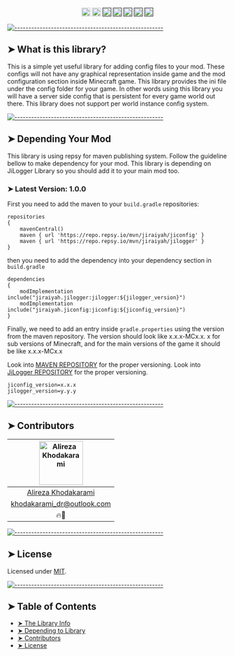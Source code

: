 <p align="center">
<a href="https://discord.gg/jEtwguzZ4R"><img alt="" src="https://img.shields.io/badge/Discord-Channel-blue" height="20"/></a>
<a href="https://www.youtube.com/@YourTradeMaster"><img alt="" src="https://img.shields.io/badge/Youtube-Channel-db2e73" height="20"/></a>
<a href=""><img alt="" src="https://img.shields.io/github/commit-activity/t/drkhodakarami/JiConfig" height="20"/></a>
<a href=""><img alt="" src="https://img.shields.io/github/last-commit/drkhodakarami/JiConfig" height="20"/></a>
<a href=""><img alt="" src="https://img.shields.io/github/downloads/drkhodakarami/JiConfig/total" height="20"/></a>
<a href=""><img alt="" src="https://img.shields.io/github/license/drkhodakarami/JiConfig" height="20"/></a>
<a href=""><img alt="" src="https://img.shields.io/badge/Maintained-YES-31ad31" height="20"/></a>
	</p>

[![-----------------------------------------------------](https://raw.githubusercontent.com/andreasbm/readme/master/assets/lines/rainbow.png)](#thelibrary)

## ➤ What is this library?

This is a simple yet useful library for adding config files to your mod. These configs will not have any graphical representation inside game and the
mod configuration section inside Minecraft game. This library provides the ini file under the config folder for your game. In other words using this
library you will have a server side config that is persistent for every game world out there. This library does not support per world instance config
system.

[![-----------------------------------------------------](https://raw.githubusercontent.com/andreasbm/readme/master/assets/lines/rainbow.png)](#dependency)

## ➤ Depending Your Mod

This library is using repsy for maven publishing system. Follow the guideline bellow to make dependency for your mod.
This library is depending on JiLogger Library so you should add it to your main mod too.

### ➤ Latest Version: 1.0.0

First you need to add the maven to your `build.gradle` repositories:

```Maven Repository
repositories 
{
	mavenCentral()
    maven { url 'https://repo.repsy.io/mvn/jiraiyah/jiconfig' }
    maven { url 'https://repo.repsy.io/mvn/jiraiyah/jilogger' }
}
```

then you need to add the dependency into your dependency section in `build.gradle`

```dependencies
dependencies 
{
    modImplementation include("jiraiyah.jilogger:jilogger:${jilogger_version}")
    modImplementation include("jiraiyah.jiconfig:jiconfig:${jiconfig_version}")
}
```

Finally, we need to add an entry inside `gradle.properties` using the version from the maven repository. The version should look like x.x.x-MCx.x.
x for sub versions of Minecraft, and for the main versions of the game it should be like x.x.x-MCx.x

Look into [MAVEN REPOSITORY](https://repo.repsy.io/mvn/jiraiyah/jiconfig/) for the proper versioning.
Look into [JiLogger REPOSITORY](https://github.com/drkhodakarami/JiLogger) for the proper versioning.

```gradle.properties
jiconfig_version=x.x.x
jilogger_version=y.y.y
```

[![-----------------------------------------------------](https://raw.githubusercontent.com/andreasbm/readme/master/assets/lines/rainbow.png)](#contributors)

## ➤ Contributors

| [<img alt="Alireza Khodakarami" src="https://avatars.githubusercontent.com/u/77685668?v=4" width="100">](https://www.youtube.com/@YourTradeMaster) |
|:--------------------------------------------------------------------------------------------------------------------------------------------------:|
|                                          [Alireza Khodakarami](https://www.youtube.com/@YourTradeMaster)                                           |
|                                          [khodakarami_dr@outlook.com](mailto:khodakarami_dr@outlook.com)                                           |
|                                                                        🔥🔧                                                                        |

[![-----------------------------------------------------](https://raw.githubusercontent.com/andreasbm/readme/master/assets/lines/rainbow.png)](#license)

## ➤ License

Licensed under [MIT](https://opensource.org/licenses/MIT).

[![-----------------------------------------------------](https://raw.githubusercontent.com/andreasbm/readme/master/assets/lines/rainbow.png)](#table-of-contents)

## ➤ Table of Contents

* [➤ The Library Info](#-thelibrary)
* [➤ Depending to Library](#-dependency)
* [➤ Contributors](#-contributors)
* [➤ License](#-license)